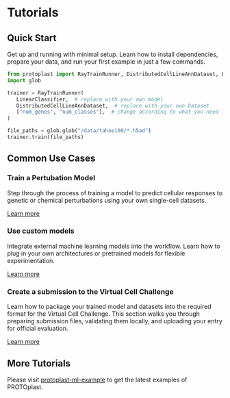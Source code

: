# Tutorials

## Quick Start
Get up and running with minimal setup. Learn how to install dependencies, prepare your data, and run your first example in just a few commands.

```python
from protoplast import RayTrainRunner, DistributedCellLineAnnDataset, LinearClassifier
import glob

trainer = RayTrainRunner(
   LinearClassifier,  # replace with your own model
   DistributedCellLineAnnDataset,  # replace with your own Dataset
   ["num_genes", "num_classes"],  # change according to what you need for your model
)

file_paths = glob.glob("/data/tahoe100/*.h5ad")
trainer.train(file_paths)
```

## Common Use Cases

### Train a Pertubation Model

Step through the process of training a model to predict cellular responses to genetic or chemical perturbations using your own single-cell datasets.

[Learn more](https://github.com/dataxight/protoplast-ml-example/blob/main/notebooks/perturbation_examples.ipynb)

### Use custom models

Integrate external machine learning models into the workflow. Learn how to plug in your own architectures or pretrained models for flexible experimentation.

[Learn more](https://github.com/dataxight/protoplast-ml-example/blob/main/notebooks/classification_examples.ipynb)

### Create a submission to the Virtual Cell Challenge

Learn how to package your trained model and datasets into the required format for the Virtual Cell Challenge. This section walks you through preparing submission files, validating them locally, and uploading your entry for official evaluation.

[Learn more](https://github.com/dataxight/protoplast-ml-example/blob/main/notebooks/protoplast_vcc.ipynb)

## More Tutorials

Please visit [protoplast-ml-example](https://github.com/dataxight/protoplast-ml-example) to get the latest examples of PROTOplast.